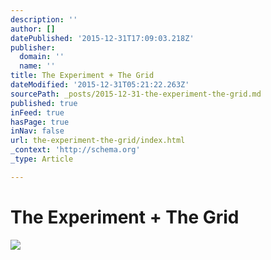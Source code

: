 ```yaml
---
description: ''
author: []
datePublished: '2015-12-31T17:09:03.218Z'
publisher:
  domain: ''
  name: ''
title: The Experiment + The Grid
dateModified: '2015-12-31T05:21:22.263Z'
sourcePath: _posts/2015-12-31-the-experiment-the-grid.md
published: true
inFeed: true
hasPage: true
inNav: false
url: the-experiment-the-grid/index.html
_context: 'http://schema.org'
_type: Article

---
```

# The Experiment + The Grid
![](https://the-grid-user-content.s3-us-west-2.amazonaws.com/f4527403-a39c-458c-b6e0-1a0d8a68caa8.png)